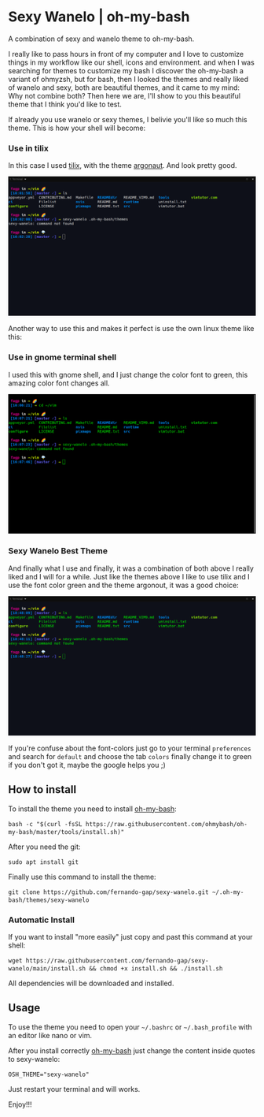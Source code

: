 # Sexy Wanelo | oh-my-bash
A combination of sexy and wanelo theme to oh-my-bash.

I really like to pass hours in front of my computer and I love to customize things in my workflow like our shell, icons and environment. 
and when I was searching for themes to customize my bash I discover the oh-my-bash a variant of ohmyzsh, but for bash, then I looked the themes and really liked of wanelo and sexy, both are beautiful themes, and it came to my mind: Why not combine both? Then here we are, I'll show to you this beautiful theme that I think you'd like to test. 

If already you use wanelo or sexy themes, I belivie you'll like so much this theme.
This is how your shell will become:

### Use in tilix
In this case I used [tilix](https://github.com/gnunn1/tilix), with the theme [argonaut](https://github.com/storm119/Tilix-Themes/blob/master/Themes.md). And look pretty good.

![sexy-wanelo-0](img/sexy-wanelo-dark.png)

Another way to use this and makes it perfect is use the own linux theme like this:

### Use in gnome terminal shell
I used this with gnome shell, and I just change the color font to green, this amazing color font changes all.

![sexy-wanelo-1](img/sexy-wanelo-default-terminal.png)

### Sexy Wanelo Best Theme
And finally what I use and finally, it was a combination of both above I really liked and I will for a while.
Just like the themes above I like to use tilix and I use the font color green and the theme argonout, it was a good choice:

![sexy-wanelo-2](img/powerfull-sexy-with-wanelo.png)

If you're confuse about the font-colors just go to your terminal `preferences` and search for `default` and choose the tab `colors` finally change it to green
if you don't got it, maybe the google helps you ;)

## How to install

To install the theme you need to install [oh-my-bash](https://github.com/ohmybash/oh-my-bash):

```shell
bash -c "$(curl -fsSL https://raw.githubusercontent.com/ohmybash/oh-my-bash/master/tools/install.sh)"
```
After you need the git:

```shell
sudo apt install git
```
Finally use this command to install the theme:

```shell
git clone https://github.com/fernando-gap/sexy-wanelo.git ~/.oh-my-bash/themes/sexy-wanelo
```
### Automatic Install 
If you want to install "more easily" just copy and past this command at your shell:

```shell
wget https://raw.githubusercontent.com/fernando-gap/sexy-wanelo/main/install.sh && chmod +x install.sh && ./install.sh 
```
All dependencies will be downloaded and installed.

## Usage

To use the theme you need to open your `~/.bashrc` or `~/.bash_profile` with an editor 
like nano or vim.

After you install correctly [oh-my-bash](sexy-wanelo/install.sh) just change the content inside quotes to 
sexy-wanelo:

```shell
OSH_THEME="sexy-wanelo"
```
Just restart your terminal and will works.

Enjoy!!!
